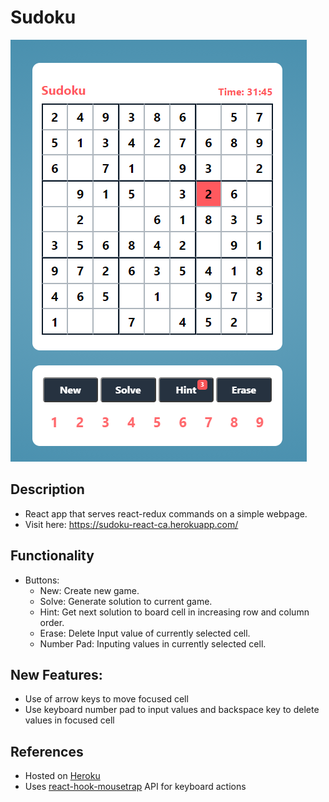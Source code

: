 # Sudoku 

![Sudoku Image](./public/example.png)


## Description 
- React app that serves react-redux commands on a simple webpage. 
- Visit here: https://sudoku-react-ca.herokuapp.com/

## Functionality 
- Buttons:
    - New: Create new game.
    - Solve: Generate solution to current game.
    - Hint: Get next solution to board cell in increasing row and column order.
    - Erase: Delete Input value of currently selected cell.
    - Number Pad: Inputing values in currently selected cell.

## New Features:
- Use of arrow keys to move focused cell 
- Use keyboard number pad to input values and backspace key to delete values in focused cell 

## References 
- Hosted on [Heroku](https://www.heroku.com/)
- Uses [react-hook-mousetrap](https://github.com/olup/react-hook-mousetrap) API for keyboard actions



